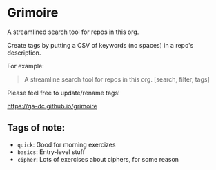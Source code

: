 # Grimoire

A streamlined search tool for repos in this org.

Create tags by putting a CSV of keywords (no spaces) in a repo's description.

For example:

> A streamline search tool for repos in this org. [search, filter, tags]

Please feel free to update/rename tags!

https://ga-dc.github.io/grimoire

## Tags of note:

- `quick`: Good for morning exercizes
- `basics`: Entry-level stuff
- `cipher`: Lots of exercises about ciphers, for some reason
